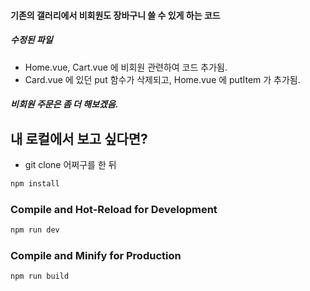 #### 기존의 갤러리에서 비회원도 장바구니 쓸 수 있게 하는 코드
##### 수정된 파일
- Home.vue, Cart.vue 에 비회원 관련하여 코드 추가됨.
- Card.vue 에 있던 put 함수가 삭제되고, Home.vue 에 putItem 가 추가됨.

##### 비회원 주문은 좀 더 해보겠음.


## 내 로컬에서 보고 싶다면?

- git clone 어쩌구를 한 뒤
```sh
npm install
```

### Compile and Hot-Reload for Development

```sh
npm run dev
```

### Compile and Minify for Production

```sh
npm run build
```
